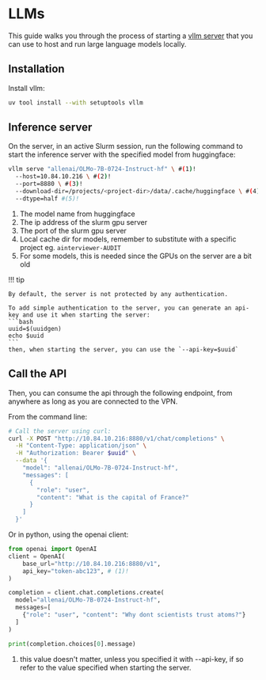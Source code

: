 # LLMs

This guide walks you through the process of starting a [vllm server](https://docs.vllm.ai/en/latest/index.html) that you can use
to host and run large language models locally.

## Installation

Install vllm:

```bash
uv tool install --with setuptools vllm
```

## Inference server

On the server, in an active Slurm session, run the following command to start
the inference server with the specified model from huggingface:

```bash
vllm serve "allenai/OLMo-7B-0724-Instruct-hf" \ #(1)!
  --host=10.84.10.216 \ #(2)!
  --port=8880 \ #(3)!
  --download-dir=/projects/<project-dir>/data/.cache/huggingface \ #(4)!
  --dtype=half #(5)!
```

1. The model name from huggingface
2. The ip address of the slurm gpu server
3. The port of the slurm gpu server
4. Local cache dir for models, remember to substitute <project-dir> with a specific project eg. `ainterviewer-AUDIT`
5. For some models, this is needed since the GPUs on the server are a bit old

!!! tip

    By default, the server is not protected by any authentication.

    To add simple authentication to the server, you can generate an api-key and use it when starting the server:
    ```bash
    uuid=$(uuidgen)
    echo $uuid
    ```
    then, when starting the server, you can use the `--api-key=$uuid`

## Call the API

Then, you can consume the api through the following endpoint, from anywhere
as long as you are connected to the VPN.

From the command line:

```bash
# Call the server using curl:
curl -X POST "http://10.84.10.216:8880/v1/chat/completions" \
  -H "Content-Type: application/json" \
  -H "Authorization: Bearer $uuid" \
  --data '{
    "model": "allenai/OLMo-7B-0724-Instruct-hf",
    "messages": [
      {
        "role": "user",
        "content": "What is the capital of France?"
      }
    ]
  }'
```

Or in python, using the openai client:

```python
from openai import OpenAI
client = OpenAI(
    base_url="http://10.84.10.216:8880/v1",
    api_key="token-abc123", # (1)!
)

completion = client.chat.completions.create(
  model="allenai/OLMo-7B-0724-Instruct-hf",
  messages=[
    {"role": "user", "content": "Why dont scientists trust atoms?"}
  ]
)

print(completion.choices[0].message)
```

1. this value doesn't matter, unless you specified it with --api-key, if so
   refer to the value specified when starting the server.

